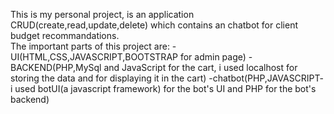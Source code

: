 This is my personal project, is an application CRUD(create,read,update,delete) which contains an chatbot for client budget recommandations.</br>
The important parts of this project are:
-UI(HTML,CSS,JAVASCRIPT,BOOTSTRAP for admin page)
-BACKEND(PHP,MySql and JavaScript for the cart, i used localhost for storing the data and for displaying it in the cart)
-chatbot(PHP,JAVASCRIPT- i used botUI(a javascript framework) for the bot's UI and PHP for the bot's backend)
